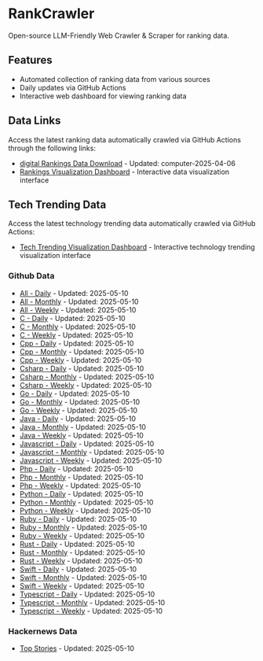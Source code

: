 # RankCrawler

Open-source LLM-Friendly Web Crawler & Scraper for ranking data.

## Features

* Automated collection of ranking data from various sources
* Daily updates via GitHub Actions
* Interactive web dashboard for viewing ranking data


## Data Links

Access the latest ranking data automatically crawled via GitHub Actions through the following links:

* [digital Rankings Data Download](https://github.com/chenjy16/RankCrawler/blob/main/data/1688/digital_computer_2025-04-06.json) - Updated: computer-2025-04-06
* [Rankings Visualization Dashboard](https://chenjy16.github.io/RankCrawler/1688_rankings.html) - Interactive data visualization interface




## Tech Trending Data

Access the latest technology trending data automatically crawled via GitHub Actions:

* [Tech Trending Visualization Dashboard](https://chenjy16.github.io/RankCrawler/tech_trending.html) - Interactive technology trending visualization interface

### Github Data

* [All - Daily](https://github.com/chenjy16/RankCrawler/blob/main/data/github/github_all_daily_2025-05-10.json) - Updated: 2025-05-10
* [All - Monthly](https://github.com/chenjy16/RankCrawler/blob/main/data/github/github_all_monthly_2025-05-10.json) - Updated: 2025-05-10
* [All - Weekly](https://github.com/chenjy16/RankCrawler/blob/main/data/github/github_all_weekly_2025-05-10.json) - Updated: 2025-05-10
* [C - Daily](https://github.com/chenjy16/RankCrawler/blob/main/data/github/github_c_daily_2025-05-10.json) - Updated: 2025-05-10
* [C - Monthly](https://github.com/chenjy16/RankCrawler/blob/main/data/github/github_c_monthly_2025-05-10.json) - Updated: 2025-05-10
* [C - Weekly](https://github.com/chenjy16/RankCrawler/blob/main/data/github/github_c_weekly_2025-05-10.json) - Updated: 2025-05-10
* [Cpp - Daily](https://github.com/chenjy16/RankCrawler/blob/main/data/github/github_cpp_daily_2025-05-10.json) - Updated: 2025-05-10
* [Cpp - Monthly](https://github.com/chenjy16/RankCrawler/blob/main/data/github/github_cpp_monthly_2025-05-10.json) - Updated: 2025-05-10
* [Cpp - Weekly](https://github.com/chenjy16/RankCrawler/blob/main/data/github/github_cpp_weekly_2025-05-10.json) - Updated: 2025-05-10
* [Csharp - Daily](https://github.com/chenjy16/RankCrawler/blob/main/data/github/github_csharp_daily_2025-05-10.json) - Updated: 2025-05-10
* [Csharp - Monthly](https://github.com/chenjy16/RankCrawler/blob/main/data/github/github_csharp_monthly_2025-05-10.json) - Updated: 2025-05-10
* [Csharp - Weekly](https://github.com/chenjy16/RankCrawler/blob/main/data/github/github_csharp_weekly_2025-05-10.json) - Updated: 2025-05-10
* [Go - Daily](https://github.com/chenjy16/RankCrawler/blob/main/data/github/github_go_daily_2025-05-10.json) - Updated: 2025-05-10
* [Go - Monthly](https://github.com/chenjy16/RankCrawler/blob/main/data/github/github_go_monthly_2025-05-10.json) - Updated: 2025-05-10
* [Go - Weekly](https://github.com/chenjy16/RankCrawler/blob/main/data/github/github_go_weekly_2025-05-10.json) - Updated: 2025-05-10
* [Java - Daily](https://github.com/chenjy16/RankCrawler/blob/main/data/github/github_java_daily_2025-05-10.json) - Updated: 2025-05-10
* [Java - Monthly](https://github.com/chenjy16/RankCrawler/blob/main/data/github/github_java_monthly_2025-05-10.json) - Updated: 2025-05-10
* [Java - Weekly](https://github.com/chenjy16/RankCrawler/blob/main/data/github/github_java_weekly_2025-05-10.json) - Updated: 2025-05-10
* [Javascript - Daily](https://github.com/chenjy16/RankCrawler/blob/main/data/github/github_javascript_daily_2025-05-10.json) - Updated: 2025-05-10
* [Javascript - Monthly](https://github.com/chenjy16/RankCrawler/blob/main/data/github/github_javascript_monthly_2025-05-10.json) - Updated: 2025-05-10
* [Javascript - Weekly](https://github.com/chenjy16/RankCrawler/blob/main/data/github/github_javascript_weekly_2025-05-10.json) - Updated: 2025-05-10
* [Php - Daily](https://github.com/chenjy16/RankCrawler/blob/main/data/github/github_php_daily_2025-05-10.json) - Updated: 2025-05-10
* [Php - Monthly](https://github.com/chenjy16/RankCrawler/blob/main/data/github/github_php_monthly_2025-05-10.json) - Updated: 2025-05-10
* [Php - Weekly](https://github.com/chenjy16/RankCrawler/blob/main/data/github/github_php_weekly_2025-05-10.json) - Updated: 2025-05-10
* [Python - Daily](https://github.com/chenjy16/RankCrawler/blob/main/data/github/github_python_daily_2025-05-10.json) - Updated: 2025-05-10
* [Python - Monthly](https://github.com/chenjy16/RankCrawler/blob/main/data/github/github_python_monthly_2025-05-10.json) - Updated: 2025-05-10
* [Python - Weekly](https://github.com/chenjy16/RankCrawler/blob/main/data/github/github_python_weekly_2025-05-10.json) - Updated: 2025-05-10
* [Ruby - Daily](https://github.com/chenjy16/RankCrawler/blob/main/data/github/github_ruby_daily_2025-05-10.json) - Updated: 2025-05-10
* [Ruby - Monthly](https://github.com/chenjy16/RankCrawler/blob/main/data/github/github_ruby_monthly_2025-05-10.json) - Updated: 2025-05-10
* [Ruby - Weekly](https://github.com/chenjy16/RankCrawler/blob/main/data/github/github_ruby_weekly_2025-05-10.json) - Updated: 2025-05-10
* [Rust - Daily](https://github.com/chenjy16/RankCrawler/blob/main/data/github/github_rust_daily_2025-05-10.json) - Updated: 2025-05-10
* [Rust - Monthly](https://github.com/chenjy16/RankCrawler/blob/main/data/github/github_rust_monthly_2025-05-10.json) - Updated: 2025-05-10
* [Rust - Weekly](https://github.com/chenjy16/RankCrawler/blob/main/data/github/github_rust_weekly_2025-05-10.json) - Updated: 2025-05-10
* [Swift - Daily](https://github.com/chenjy16/RankCrawler/blob/main/data/github/github_swift_daily_2025-05-10.json) - Updated: 2025-05-10
* [Swift - Monthly](https://github.com/chenjy16/RankCrawler/blob/main/data/github/github_swift_monthly_2025-05-10.json) - Updated: 2025-05-10
* [Swift - Weekly](https://github.com/chenjy16/RankCrawler/blob/main/data/github/github_swift_weekly_2025-05-10.json) - Updated: 2025-05-10
* [Typescript - Daily](https://github.com/chenjy16/RankCrawler/blob/main/data/github/github_typescript_daily_2025-05-10.json) - Updated: 2025-05-10
* [Typescript - Monthly](https://github.com/chenjy16/RankCrawler/blob/main/data/github/github_typescript_monthly_2025-05-10.json) - Updated: 2025-05-10
* [Typescript - Weekly](https://github.com/chenjy16/RankCrawler/blob/main/data/github/github_typescript_weekly_2025-05-10.json) - Updated: 2025-05-10

### Hackernews Data

* [Top Stories](https://github.com/chenjy16/RankCrawler/blob/main/data/hackernews/hackernews_top_2025-05-10.json) - Updated: 2025-05-10


